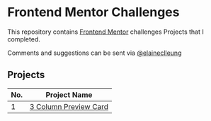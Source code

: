 # Frontend Mentor Challenges

This repository contains [Frontend Mentor](https://www.frontendmentor.io/challenges) challenges Projects that I completed.

Comments and suggestions can be sent via [@elaineclleung](./https://twitter.com/elaineclleung)

## Projects

| No. | Project Name |
| --- | ----------- |
| 1   | [3 Column Preview Card](./ordersummary)|
